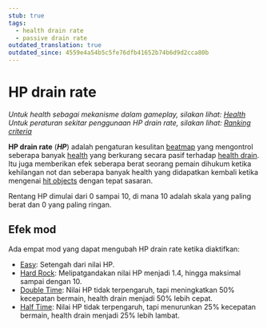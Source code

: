 ```yaml
---
stub: true
tags:
  - health drain rate
  - passive drain rate
outdated_translation: true
outdated_since: 4559e4a54b5c5fe76dfb41652b74b6d9d2cca80b
---
```


# HP drain rate

*Untuk health sebagai mekanisme dalam gameplay, silakan lihat: [Health](/wiki/Gameplay/Health)*\
*Untuk peraturan sekitar penggunaan HP drain rate, silakan lihat: [Ranking criteria](/wiki/Ranking_criteria)*

**HP drain rate** (***HP***) adalah pengaturan kesulitan [beatmap](/wiki/Beatmap) yang mengontrol seberapa banyak [health](/wiki/Gameplay/Health) yang berkurang secara pasif terhadap [health drain](/wiki/Gameplay/Health). Itu juga memberikan efek seberapa berat seorang pemain dihukum ketika kehilangan not dan seberapa banyak health yang didapatkan kembali ketika mengenai [hit objects](/wiki/Gameplay/Hit_object) dengan tepat sasaran.

Rentang HP dimulai dari 0 sampai 10, di mana 10 adalah skala yang paling berat dan 0 yang paling ringan.

## Efek mod

Ada empat mod yang dapat mengubah HP drain rate ketika diaktifkan:

- [Easy](/wiki/Gameplay/Game_modifier/Easy): Setengah dari nilai HP.
- [Hard Rock](/wiki/Gameplay/Game_modifier/Hard_Rock): Melipatgandakan nilai HP menjadi 1.4, hingga maksimal sampai dengan 10.
- [Double Time](/wiki/Gameplay/Game_modifier/Double_Time): Nilai HP tidak terpengaruh, tapi meningkatkan 50% kecepatan bermain, health drain menjadi 50% lebih cepat.
- [Half Time](/wiki/Gameplay/Game_modifier/Half_Time): Nilai HP tidak terpengaruh, tapi menurunkan 25% kecepatan bermain, health drain menjadi 25% lebih lambat.
